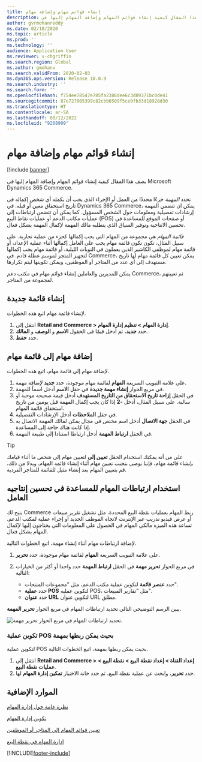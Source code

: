 ```yaml
---
title: إنشاء قوائم مهام وإضافة مهام
description: يصف هذا المقال كيفية إنشاء قوائم المهام وإضافة المهام إليها في Microsoft Dynamics 365 Commerce.
author: gvrmohanreddy
ms.date: 02/10/2020
ms.topic: article
ms.prod: ''
ms.technology: ''
audience: Application User
ms.reviewer: v-chgriffin
ms.search.region: Global
ms.author: gmohanv
ms.search.validFrom: 2020-02-03
ms.dyn365.ops.version: Release 10.0.9
ms.search.industry: ''
ms.search.form: ''
ms.openlocfilehash: f754ee78547e785fa2386dee6c3d89371bc0de41
ms.sourcegitcommit: 87e727005399c82cbb6509f5ce9fb33d18928d30
ms.translationtype: HT
ms.contentlocale: ar-SA
ms.lasthandoff: 08/12/2022
ms.locfileid: "9268909"
---
```

# <a name="create-task-lists-and-add-tasks"></a>إنشاء قوائم مهام وإضافة مهام

[!include [banner](includes/banner.md)]

يصف هذا المقال كيفية إنشاء قوائم المهام وإضافة المهام إليها في Microsoft Dynamics 365 Commerce.

تحدد *المهمة* جزءًا محددًا من العمل أو الإجراء الذي يجب أن يكمله أي شخص إكماله في تاريخ استحقاق معين أو قبله. في Dynamics 365 Commerce، يمكن ان تتضمن المهمة إرشادات تفصيلية ومعلومات حول الشخص المسؤول. كما يمكن أن تتضمن ارتباطات إلى عمليات مكاتب الدعم أو عمليات نقاط البيع (POS) أو صفحات الموقع للمساعدة في تحسين الانتاجية وتوفير السياق الذي يتطلبه مالك المهمة لإكمال المهمة بشكل فعال.

*قائمة المهام* هي مجموعة من المهام التي يجب إكمالها كجزء من عملية تجارية. على سبيل المثال، تكون تكون قائمة مهام يجب على العامل إكمالها أثناء عملية الإعداد، أو قائمة مهام لموظفي الكاشير الذين يعملون في النوبات الليلية، أو قائمة مهام يجب إكمالها لتجهيز المتجر لموسم عطلة قادم. في Commerce، يمكن تعيين كل قائمة مهام لها تاريخ مستهدف إلى أي عدد من المتاجر أو الموظفين، ويمكن تكوينها ليتم تكرارها.

يمكن للمديرين والعاملين إنشاء قوائم مهام في مكتب دعم Commerce، ثم تعيينهم لمجموعة من المتاجر.

## <a name="create-a-task-list"></a>إنشاء قائمة جديدة

لإنشاء قائمة مهام اتبع هذه الخطوات.

1. انتقل إلى **Retail and Commerce \> إدارة المهام \> تنظيم إدارة المهام**.
1. حدد **جديد**، ثم أدخل قيمًا في الحقول **الاسم** و **الوصف** و **المالك**.
1. حدد **حفظ**.

## <a name="add-tasks-to-a-task-list"></a>إضافة مهام إلى قائمة مهام

لإضافة مهام إلى قائمة مهام، اتبع هذه الخطوات.
 
1. على علامة التبويب السريعة **المهام** لقائمة مهام موجودة، حدد **جديد** لإضافة مهمة.
1. في مربع الحوار **إنشاء مهمة جديدة** في حقل **الاسم** أدخل اسماً للمهمة.
1. في الحقل **إزاحة تاريخ الاستحقاق من التاريخ المستهدف** أدخل قيمة صحيحه موجبة أو سالبة. على سبيل المثال، أدخل **-2** إذا كان يجب إكمال المهمة قبل يومين من تاريخ استحقاق قائمة المهام.
1. في حقل **الملاحظات** أدخل الإرشادات التفصيلية.
1. في الحقل **‏‫جهة الاتصال‬** أدخل اسم مختص في مجال يمكن لمالك المهمة الاتصال به إذا كانت هناك حاجة إلى المساعدة.
1. في الحقل **ارتباط المهمة** أدخل ارتباطا استنادا إلى طبيعة المهمة.

> [!TIP]
> على من أنه يمكنك استخدام الحقل **تعيين إلى** لتعيين مهام إلى شخص ما أثناء قيامك بإنشاء قائمة مهام، فإننا نوصي بتجنب تعيين مهام أثناء إنشاء قائمه المهام. وبدلا من ذلك، قم بتعيين المهام بعد إنشاء مثيل للقائمة للمتاجر الفردية.

## <a name="use-task-links-to-help-improve-worker-productivity"></a>استخدام ارتباطات المهام للمساعدة في تحسين إنتاجيه العامل

يتيح لك Commerce ربط المهام بعمليات نقطة البيع المحددة، مثل تشغيل تقرير مبيعات أو عرض فيديو تدريب عبر الإنترنت لاتجاه الموظف الجديد أو إجراء عملية لمكتب الدعم. تساعد هذه الميزة مالكي المهام في الحصول علي المعلومات التي يحتاجون إليها لإكمال المهام بشكل فعال.

لإضافة ارتباطات مهام أثناء إنشاء مهمة، اتبع الخطوات التالية.

1. على علامة التبويب السريعة **المهام** لقائمة مهام موجودة، حدد **تحرير**.
1. في مربع الحوار **تحرير مهمة** في الحقل **ارتباط المهمة** حدد واحدا أو أكثر من الخيارات التالية:

    - حدد **عنصر قائمة** لتكوين عملية مكتب الدعم، مثل "مجموعات المنتجات".
    - حدد **عملية POS** لتكوين عمليه POS، مثل "تقارير المبيعات".
    - حدد **عنوان URL** لتكوين عنوان URL مطلق.

يبين الرسم التوضيحي التالي تحديد ارتباطات المهام في مربع الحوار **تحرير المهمة**.

![تحديد ارتباطات المهام في مربع الحوار تحرير مهمة.](media/HQ-POS-Tasks-Linking.png)

### <a name="configure-a-pos-operation-so-that-it-can-be-linked-to-a-task"></a>تكوين عملية POS بحيث يمكن ربطها بمهمة

لتكوين عملية POS بحيث يمكن ربطها بمهمة، اتبع الخطوات التالية.

1. انتقل إلى **Retail and Commerce \> إعداد القناة \> إعداد نقطة البيع \> نقطة البيع \> عمليات نقطة البيع**.
1. حدد **تحرير**، وابحث عن عملية نقطة البيع، ثم حدد خانة الاختيار **تمكين إدارة المهام** لها.

## <a name="additional-resources"></a>الموارد الإضافية

[نظرة عامة حول إدارة المهام](task-mgmt-overview.md)

[تكوين إدارة المهام](task-mgmt-configure.md)

[تعيين قوائم المهام إلى المتاجر أو الموظفين](task-mgmt-assign-lists.md)

[إدارة المهام في نقطة البيع](task-mgmt-POS.md)


[!INCLUDE[footer-include](../includes/footer-banner.md)]
